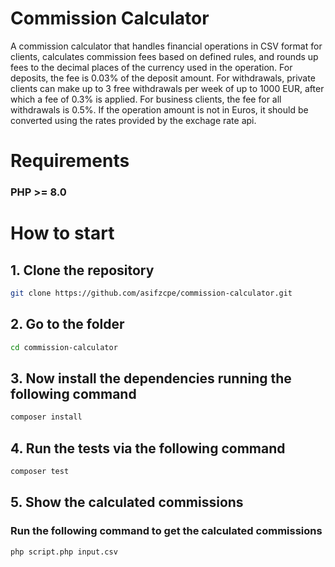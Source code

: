 # Commission Calculator

A commission calculator that handles financial operations in CSV format for clients, calculates commission fees based on defined rules, and rounds up fees to the decimal places of the currency used in the operation. For deposits, the fee is 0.03% of the deposit amount. For withdrawals, private clients can make up to 3 free withdrawals per week of up to 1000 EUR, after which a fee of 0.3% is applied. For business clients, the fee for all withdrawals is 0.5%. If the operation amount is not in Euros, it should be converted using the rates provided by the exchage rate api.

# Requirements

### PHP >= 8.0

# How to start

## 1. Clone the repository

```bash
git clone https://github.com/asifzcpe/commission-calculator.git
```

## 2. Go to the folder

```bash
cd commission-calculator
```

## 3. Now install the dependencies running the following command

```bash
composer install
```

## 4. Run the tests via the following command

```bash
composer test
```

## 5. Show the calculated commissions

### Run the following command to get the calculated commissions

```bash
php script.php input.csv
```

